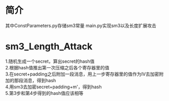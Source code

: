 # 简介
其中ConstParameters.py存储sm3常量 main.py实现sm3以及长度扩展攻击
# sm3_Length_Attack
   1.随机生成一个secret，算出secret的hash值  
   2.根据hash值推出第一次压缩之后各个寄存器里的值  
   3.在secret+padding之后附加一段消息，用上一步寄存器里的值作为IV去加密附加的那段消息，得到hash  
   4.用sm3去加密secret+padding+m'，得到hash  
   5.第3步和第4步得到的hash值应该相等  
